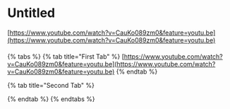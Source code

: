 # Untitled

[https://www.youtube.com/watch?v=CauKo089zm0&feature=youtu.be](https://www.youtube.com/watch?v=CauKo089zm0&feature=youtu.be)

#### 

{% tabs %}
{% tab title="First Tab" %}
[https://www.youtube.com/watch?v=CauKo089zm0&feature=youtu.be](https://www.youtube.com/watch?v=CauKo089zm0&feature=youtu.be)
{% endtab %}

{% tab title="Second Tab" %}

{% endtab %}
{% endtabs %}

